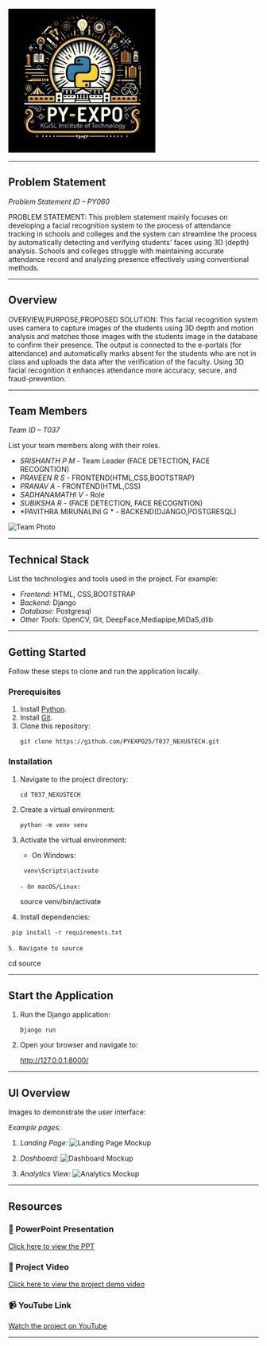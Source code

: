 ![PyExpo Logo](media/pyexpo-logo.png)

---

## Problem Statement

*Problem Statement ID – PY060*

PROBLEM STATEMENT:
          This problem statement mainly focuses on developing a facial recognition system to the process of attendance tracking in schools and colleges and the system can streamline the process by automatically detecting and verifying students' faces using 3D (depth) analysis.
          Schools and colleges  struggle with maintaining accurate attendance record and analyzing presence effectively using conventional methods.
         

---

## Overview

OVERVIEW,PURPOSE,PROPOSED SOLUTION:
       This facial recognition system uses camera to capture images of the students using 3D depth and motion analysis and matches those images with the students image in the database to confirm their presence.
       The output is connected to the e-portals (for attendance) and automatically marks absent  for the students who are not in class and uploads the data after the verification of the faculty.
       Using 3D facial recognition it enhances attendance more accuracy, secure, and  fraud-prevention.
       
       

---

## Team Members

*Team ID – T037*

List your team members along with their roles.

- *SRISHANTH P M* - Team Leader (FACE DETECTION, FACE RECOGNTION)
- *PRAVEEN R S* - FRONTEND(HTML,CSS,BOOTSTRAP)
- *PRANAV A* - FRONTEND(HTML,CSS)
- *SADHANAMATHI V* - Role
- *SUBIKSHA R* - (FACE DETECTION, FACE RECOGNTION)
- *PAVITHRA MIRUNALINI G * - BACKEND(DJANGO,POSTGRESQL)


![Team Photo](media/team-photo.png)

---

## Technical Stack

List the technologies and tools used in the project. For example:

- *Frontend:* HTML, CSS,BOOTSTRAP
- *Backend:*  Django
- *Database:* Postgresql
- *Other Tools:* OpenCV, Git, DeepFace,Mediapipe,MiDaS,dlib

---

## Getting Started

Follow these steps to clone and run the application locally.

### Prerequisites

1. Install [Python](https://www.python.org/downloads/).
2. Install [Git](https://git-scm.com/).
3. Clone this repository:
   ```
   git clone https://github.com/PYEXPO25/T037_NEXUSTECH.git
   ```   

### Installation

1. Navigate to the project directory:
   ```
   cd T037_NEXUSTECH
   
2. Create a virtual environment:
   ```
   python -m venv venv
   
3. Activate the virtual environment:
   - On Windows:
    ```
     venv\Scripts\activate
     
   - On macOS/Linux:

     ```
     source venv/bin/activate
     
4. Install dependencies:
  ```
   pip install -r requirements.txt
   
5. Navigate to source
   ```
   cd source
   

---

## Start the Application

1. Run the Django application:
   ```
   Django run
   
2. Open your browser and navigate to:
   
   http://127.0.0.1:8000/
   

---

## UI Overview

Images to demonstrate the user interface:

*Example pages:*

1. *Landing Page:*
   ![Landing Page Mockup](media/LoadingPage.png)

2. *Dashboard:*
   ![Dashboard Mockup](media/DashBoard.png)

3. *Analytics View:*
   ![Analytics Mockup](media/Analytics.png)

---

## Resources

### 📄 PowerPoint Presentation
[Click here to view the PPT](insert-drive-link-here)

### 🎥 Project Video
[Click here to view the project demo video](insert-drive-link-here)

### 📹 YouTube Link
[Watch the project on YouTube](insert-youtube-link-here)

---
